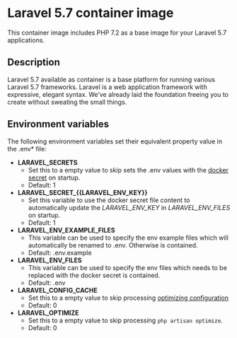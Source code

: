 Laravel 5.7 container image
================

This container image includes PHP 7.2 as a base image for your Laravel 5.7 applications.

Description
-----------

Laravel 5.7 available as container is a base platform for
running various Laravel 5.7 frameworks.
Laravel is a web application framework with expressive, elegant syntax.
We’ve already laid the foundation freeing you to create without sweating the small things.

Environment variables
---------------------

The following environment variables set their equivalent property value in the .env* file:
* **LARAVEL_SECRETS**
  * Set this to a empty value to skip sets the .env values with the [docker secret](https://docs.docker.com/engine/swarm/secrets/#how-docker-manages-secrets) on startup.
  * Default: 1
* **LARAVEL_SECRET_{{LARAVEL_ENV_KEY}}**
  * Set this variable to use the docker secret file content to automatically update the *LARAVEL_ENV_KEY* in *LARAVEL_ENV_FILES* on startup.
  * Default: 1  
* **LARAVEL_ENV_EXAMPLE_FILES**
  * This variable can be used to specify the env example files which will automatically be renamed to .env. Otherwise is contained.
  * Default: .env.example
* **LARAVEL_ENV_FILES**
  * This variable can be used to specify the env files which needs to be replaced with the docker secret is contained.
  * Default: .env
* **LARAVEL_CONFIG_CACHE**
  * Set this to a empty value to skip processing [optimizing configuration](https://laravel.com/docs/5.7/deployment#optimizing-configuration-loading)
  * Default: 0
* **LARAVEL_OPTIMIZE**
  * Set this to a empty value to skip processing ```php artisan optimize```.
  * Default: 0  

